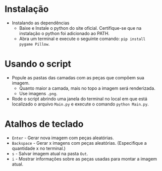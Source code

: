 # Instalação
  * Instalando as dependências
    * Baixe e Instale o python do site oficial. Certifique-se que na instalação o python foi adicionado ao PATH.
    * Abra um terminal e execute o seguinte comando: ```pip install pygame Pillow```.

# Usando o script
  * Popule as pastas das camadas com as peças que compõem sua imagem.
    * Quanto maior a camada, mais no topo a imagem será renderizada.
    * Use imagens ```.png```.
  * Rode o script abrindo uma janela do terminal no local em que está localizado o arquivo ```Main.py``` e execute o comando ```python Main.py```.

# Atalhos de teclado
  * ```Enter``` - Gerar nova imagem com peças aleatórias.
  * ```Backspace``` - Gerar x imagens com peças aleatórias. (Especifique a quantidade x no terminal.)
  * ```s``` - Salvar imagem atual na pasta ```Out```.
  * ```i``` - Mostrar informações sobre as peças usadas para montar a imagem atual.
